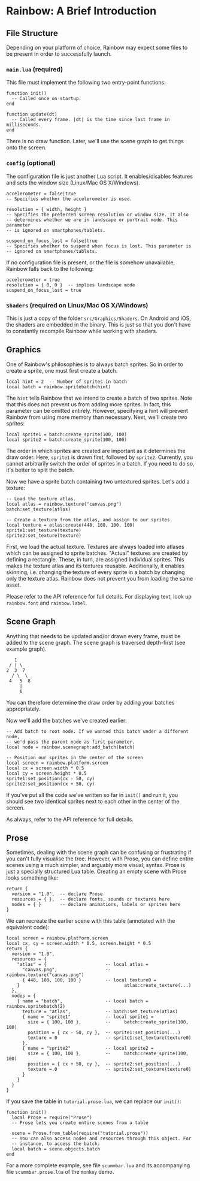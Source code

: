 # Rainbow: A Brief Introduction

## File Structure

Depending on your platform of choice, Rainbow may expect some files to be
present in order to successfully launch.

### `main.lua` (required)

This file must implement the following two entry-point functions:

	function init()
	  -- Called once on startup.
	end

	function update(dt)
	  -- Called every frame. |dt| is the time since last frame in milliseconds.
	end

There is no draw function. Later, we'll use the scene graph to get things onto
the screen.

### `config` (optional)

The configuration file is just another Lua script. It enables/disables features
and sets the window size (Linux/Mac OS X/Windows).

	accelerometer = false|true
	-- Specifies whether the accelerometer is used.

	resolution = { width, height }
	-- Specifies the preferred screen resolution or window size. It also
	-- determines whether we are in landscape or portrait mode. This parameter
	-- is ignored on smartphones/tablets.

	suspend_on_focus_lost = false|true
	-- Specifies whether to suspend when focus is lost. This parameter is
	-- ignored on smartphones/tablets.

If no configuration file is present, or the file is somehow unavailable, Rainbow
falls back to the following:

	accelerometer = true
	resolution = { 0, 0 }  -- implies landscape mode
	suspend_on_focus_lost = true

### `Shaders` (required on Linux/Mac OS X/Windows)

This is just a copy of the folder `src/Graphics/Shaders`. On Android and iOS,
the shaders are embedded in the binary. This is just so that you don't have to
constantly recompile Rainbow while working with shaders.

## Graphics

One of Rainbow's philosophies is to always batch sprites. So in order to create
a sprite, one must first create a batch.

	local hint = 2  -- Number of sprites in batch
	local batch = rainbow.spritebatch(hint)

The `hint` tells Rainbow that we intend to create a batch of two sprites. Note
that this does not prevent us from adding more sprites. In fact, this parameter
can be omitted entirely. However, specifying a hint will prevent Rainbow from
using more memory than necessary. Next, we'll create two sprites:

	local sprite1 = batch:create_sprite(100, 100)
	local sprite2 = batch:create_sprite(100, 100)

The order in which sprites are created are important as it determines the draw
order. Here, `sprite1` is drawn first, followed by `sprite2`. Currently, you
cannot arbitrarily switch the order of sprites in a batch. If you need to do so,
it's better to split the batch.

Now we have a sprite batch containing two untextured sprites. Let's add a
texture:

	-- Load the texture atlas.
	local atlas = rainbow.texture("canvas.png")
	batch:set_texture(atlas)

	-- Create a texture from the atlas, and assign to our sprites.
	local texture = atlas:create(448, 108, 100, 100)
	sprite1:set_texture(texture)
	sprite2:set_texture(texture)

First, we load the actual texture. Textures are always loaded into atlases which
can be assigned to sprite batches. "Actual" textures are created by defining a
rectangle. These, in turn, are assigned individual sprites. This makes the
texture atlas and its textures reusable. Additionally, it enables skinning, i.e.
changing the texture of every sprite in a batch by changing only the texture
atlas. Rainbow does not prevent you from loading the same asset.

Please refer to the API reference for full details. For displaying text, look up
`rainbow.font` and `rainbow.label`.

## Scene Graph

Anything that needs to be updated and/or drawn every frame, must be added to
the scene graph. The scene graph is traversed depth-first (see example graph).

	   1
	 / | \
	2  3  7
	  / \  \
	 4   5  8
	     |
	     6

You can therefore determine the draw order by adding your batches appropriately.

Now we'll add the batches we've created earlier:

	-- Add batch to root node. If we wanted this batch under a different node,
	-- we'd pass the parent node as first parameter.
	local node = rainbow.scenegraph:add_batch(batch)

	-- Position our sprites in the center of the screen
	local screen = rainbow.platform.screen
	local cx = screen.width * 0.5
	local cy = screen.height * 0.5
	sprite1:set_position(cx - 50, cy)
	sprite2:set_position(cx + 50, cy)

If you've put all the code we've written so far in `init()` and run it, you
should see two identical sprites next to each other in the center of the screen.

As always, refer to the API reference for full details.

## Prose

Sometimes, dealing with the scene graph can be confusing or frustrating if you
can't fully visualise the tree. However, with Prose, you can define entire
scenes using a much simpler, and arguably more visual, syntax. Prose is just a
specially structured Lua table. Creating an empty scene with Prose looks
something like:

	return {
	  version = "1.0",  -- declare Prose
	  resources = { },  -- declare fonts, sounds or textures here
	  nodes = { }       -- declare animations, labels or sprites here
	}

We can recreate the earlier scene with this table (annotated with the equivalent
code):

	local screen = rainbow.platform.screen
	local cx, cy = screen.width * 0.5, screen.height * 0.5
	return {
	  version = "1.0",
	  resources = {
	    "atlas" = {                      -- local atlas =
	      "canvas.png",                  --     rainbow.texture("canvas.png")
	      { 448, 108, 100, 100 }         -- local texture0 =
	    }                                       atlas:create_texture(...)
	  },
	  nodes = {
	    { name = "batch",                -- local batch = rainbow.spritebatch(2)
	      texture = "atlas",             -- batch:set_texture(atlas)
	      { name = "sprite1"             -- local sprite1 =
	        size = { 100, 100 },         --     batch:create_sprite(100, 100)
	        position = { cx - 50, cy },  -- sprite1:set_position(...)
	        texture = 0                  -- sprite1:set_texture(texture0)
	      },
	      { name = "sprite2"             -- local sprite2 =
	        size = { 100, 100 },         --     batch:create_sprite(100, 100)
	        position = { cx + 50, cy },  -- sprite2:set_position(...)
	        texture = 0                  -- sprite2:set_texture(texture0)
	      }
	    }
	  }
	}

If you save the table in `tutorial.prose.lua`, we can replace our `init()`:

	function init()
	  local Prose = require("Prose")
	  -- Prose lets you create entire scenes from a table

	  scene = Prose.from_table(require("tutorial.prose"))
	  -- You can also access nodes and resources through this object. For
	  -- instance, to access the batch:
	  local batch = scene.objects.batch
	end

For a more complete example, see file `scummbar.lua` and its accompanying file
`scummbar.prose.lua` of the `monkey` demo.
